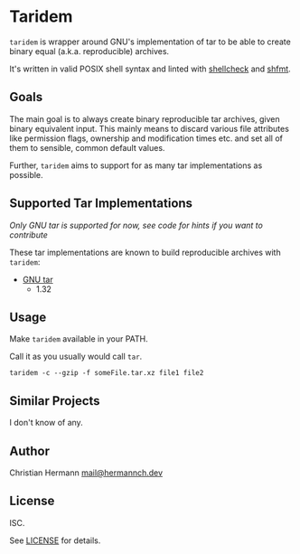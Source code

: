 # Taridem

`taridem` is wrapper around GNU's implementation of tar to be able to create
binary equal (a.k.a. reproducible) archives.

It's written in valid POSIX shell syntax and linted with [shellcheck](https://github.com/koalaman/shellcheck) and [shfmt](https://github.com/mvdan/sh).

## Goals

The main goal is to always create binary reproducible tar archives, given
binary equivalent input.
This mainly means to discard various file attributes like permission flags,
ownership and modification times etc. and set all of them to sensible, common
default values.

Further, `taridem` aims to support for as many tar implementations as possible.

## Supported Tar Implementations

*Only GNU tar is supported for now, see code for hints if you want to contribute*

These tar implementations are known to build reproducible archives with
`taridem`:
* [GNU tar](https://www.gnu.org/software/tar/)
    * 1.32

## Usage

Make `taridem` available in your PATH.

Call it as you usually would call `tar`.

```
taridem -c --gzip -f someFile.tar.xz file1 file2
```


## Similar Projects

I don't know of any.

## Author

Christian Hermann <mail@hermannch.dev>

## License

ISC.

See [LICENSE](./LICENSE) for details.
